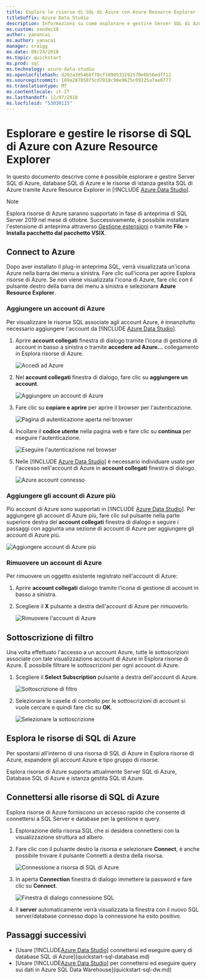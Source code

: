 ```yaml
---
title: Esplora le risorse di SQL di Azure con Azure Resource Explorer
titleSuffix: Azure Data Studio
description: Informazioni su come esplorare e gestire Server SQL di Azure, Database SQL di Azure e istanza gestita SQL Azure tramite Azure Resource Explorer.
ms.custom: seodec18
author: yanancai
ms.author: yanacai
manager: craigg
ms.date: 09/24/2018
ms.topic: quickstart
ms.prod: sql
ms.technology: azure-data-studio
ms.openlocfilehash: d202a305468f78cf1890533292570ebb56edff12
ms.sourcegitcommit: 189a28785075cd7018c98e9625c69225a7ae0777
ms.translationtype: MT
ms.contentlocale: it-IT
ms.lasthandoff: 12/07/2018
ms.locfileid: "53030115"
---
```

# <a name="explore-and-manage-azure-sql-resources-with-azure-resource-explorer"></a>Esplorare e gestire le risorse di SQL di Azure con Azure Resource Explorer

In questo documento descrive come è possibile esplorare e gestire Server SQL di Azure, database SQL di Azure e le risorse di istanza gestita SQL di Azure tramite Azure Resource Explorer in [!INCLUDE [Azure Data Studio](../includes/name-sos-short.md)].

>[!NOTE]
>Esplora risorse di Azure saranno supportato in fase di anteprima di SQL Server 2019 nel mese di ottobre. Successivamente, è possibile installare l'estensione di anteprima attraverso [Gestione estensioni](extensions.md) o tramite **File** > **Installa pacchetto dal pacchetto VSIX**.


## <a name="connect-to-azure"></a>Connect to Azure

Dopo aver installato il plug-in anteprima SQL, verrà visualizzata un'icona Azure nella barra dei menu a sinistra. Fare clic sull'icona per aprire Esplora risorse di Azure. Se non viene visualizzata l'icona di Azure, fare clic con il pulsante destro della barra dei menu a sinistra e selezionare **Azure Resource Explorer**.

### <a name="add-an-azure-account"></a>Aggiungere un account di Azure

Per visualizzare le risorse SQL associate agli account Azure, è innanzitutto necessario aggiungere l'account da [!INCLUDE [Azure Data Studio](../includes/name-sos-short.md)].

1. Aprire **account collegati** finestra di dialogo tramite l'icona di gestione di account in basso a sinistra o tramite **accedere ad Azure...**  collegamento in Esplora risorse di Azure.

    ![Accedi ad Azure](media/azure-resource-explorer/sign-in-to-azure.png)

2. Nel **account collegati** finestra di dialogo, fare clic su **aggiungere un account**.

    ![Aggiungere un account di Azure](media/azure-resource-explorer/add-an-azure-account.png)

3. Fare clic su **copiare e aprire** per aprire il browser per l'autenticazione.

    ![Pagina di autenticazione aperta nel browser](media/azure-resource-explorer/open-authentication-in-browser.png)

4. Incollare il **codice utente** nella pagina web e fare clic su **continua** per eseguire l'autenticazione.

    ![Eseguire l'autenticazione nel browser](media/azure-resource-explorer/authenticate-in-browser.png)

5. Nelle [!INCLUDE [Azure Data Studio](../includes/name-sos-short.md)] è necessario individuare usato per l'accesso nell'account di Azure in **account collegati** finestra di dialogo.

    ![Azure account connesso](media/azure-resource-explorer/signed-in-azure-account.png)

### <a name="add-more-azure-accounts"></a>Aggiungere gli account di Azure più

Più account di Azure sono supportati in [!INCLUDE [Azure Data Studio](../includes/name-sos-short.md)]. Per aggiungere gli account di Azure più, fare clic sul pulsante nella parte superiore destra del **account collegati** finestra di dialogo e seguire i passaggi con aggiunta una sezione di account di Azure per aggiungere gli account di Azure più.

![Aggiungere account di Azure più](media/azure-resource-explorer/add-more-azure-account.png)

### <a name="remove-an-azure-account"></a>Rimuovere un account di Azure

Per rimuovere un oggetto esistente registrato nell'account di Azure:

1. Aprire **account collegati** dialogo tramite l'icona di gestione di account in basso a sinistra.
2. Scegliere il **X** pulsante a destra dell'account di Azure per rimuoverlo.

    ![Rimuovere l'account di Azure](media/azure-resource-explorer/remove-azure-account.png)

## <a name="filter-subscription"></a>Sottoscrizione di filtro

Una volta effettuato l'accesso a un account Azure, tutte le sottoscrizioni associate con tale visualizzazione account di Azure in Esplora risorse di Azure. È possibile filtrare le sottoscrizioni per ogni account di Azure.

1. Scegliere il **Select Subscription** pulsante a destra dell'account di Azure.

   ![Sottoscrizione di filtro](media/azure-resource-explorer/filter-subscription.png)

2. Selezionare le caselle di controllo per le sottoscrizioni di account si vuole cercare e quindi fare clic su **OK**.

   ![Selezionare la sottoscrizione](media/azure-resource-explorer/select-subscription.png)

## <a name="explore-azure-sql-resources"></a>Esplora le risorse di SQL di Azure

Per spostarsi all'interno di una risorsa di SQL di Azure in Esplora risorse di Azure, espandere gli account Azure e tipo gruppo di risorse.

Esplora risorse di Azure supporta attualmente Server SQL di Azure, Database SQL di Azure e istanza gestita SQL di Azure.

## <a name="connect-to-azure-sql-resources"></a>Connettersi alle risorse di SQL di Azure

Esplora risorse di Azure forniscono un accesso rapido che consente di connettersi a SQL Server e database per la gestione e query. 

1. Esplorazione della risorsa SQL che si desidera connettersi con la visualizzazione struttura ad albero.
2. Fare clic con il pulsante destro la risorsa e selezionare **Connect**, è anche possibile trovare il pulsante Connetti a destra della risorsa.

   ![Connessione a risorsa di SQL di Azure](media/azure-resource-explorer/connect-to-azure-sql-resource.png)

3. In aperta **Connection** finestra di dialogo immettere la password e fare clic su **Connect**.

   ![Finestra di dialogo connessione SQL](media/azure-resource-explorer/sql-connection-dialog.png)
4. Il **server** automaticamente verrà visualizzata la finestra con il nuovo SQL server/database connesso dopo la connessione ha esito positivo.

## <a name="next-steps"></a>Passaggi successivi

- [Usare [!INCLUDE[Azure Data Studio](../includes/name-sos-short.md)] connettersi ed eseguire query di database SQL di Azure](quickstart-sql-database.md)
- [Usare [!INCLUDE[Azure Data Studio](../includes/name-sos-short.md)] per connettersi ed eseguire query sui dati in Azure SQL Data Warehouse](quickstart-sql-dw.md)